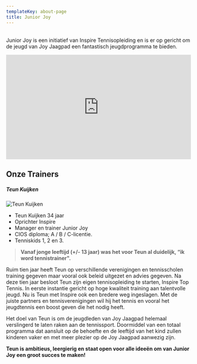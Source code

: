 ```yaml
---
templateKey: about-page
title: Junior Joy
---
```

<br>Junior Joy is een initiatief van Inspire Tennisopleiding en is er op gericht om de jeugd van Joy Jaagpad een fantastisch jeugdprogramma te bieden.

<div style="
  position:relative;
  padding-top:56.25%;
  background-size:cover;
  background-image:url(data:image/webp;base64,UklGRnoAAABXRUJQVlA4IG4AAACQAwCdASoUAAsAPtFUo0uoJKMhsAgBABoJZwAAPzIgq9lHLebwAP38TATPOJGCCPvqR2bT7UvGzyCArOMZbkn1CmCIQTWDT+wEBM4DXbAjrouinZUgtsht4qd7GhEkE3t6SoOr/zK8Y/8K2wAAAA==)">
  <div id="overlay" style="position:absolute;top:10%;left:0%;width:40%;height:70%;z-index:2"></div>
  <div id="overlay" style="position:absolute;top:10%;left:60%;width:30%;height:70%;z-index:2"></div>
  <iframe
    id="frame"
    src="https://player.vimeo.com/video/381180333"
    style="position:absolute;top:0;left:0;width:100%;height:100%;"
    frameborder="0"
    allow="autoplay;
    fullscreen"
    allowfullscreen></iframe>
</div>

## Onze Trainers

##### Teun Kuijken

![](/img/teun.png "Teun Kuijken ")

* Teun Kuijken 34 jaar  
* Oprichter Inspire
* Manager en trainer Junior Joy
* CIOS diploma; A / B / C-licentie.
* Tenniskids 1, 2 en 3.

> **Vanaf jonge leeftijd (+/- 13 jaar) was het voor Teun al duidelijk, “ik word tennistrainer".** 

Ruim tien jaar heeft Teun op verschillende verenigingen en tennisscholen training gegeven maar vooral ook beleid uitgezet en advies gegeven. Na deze tien jaar besloot Teun zijn eigen tennisopleiding te starten, Inspire Top Tennis. In eerste instantie gericht op hoge kwaliteit training aan talentvolle jeugd. Nu is Teun met Inspire ook een bredere weg ingeslagen. Met de juiste partners en tennisverenigingen wil hij het tennis en vooral het jeugdtennis een boost geven die het nodig heeft.  

Het doel van Teun is om de jeugdleden van Joy Jaagpad helemaal verslingerd te laten raken aan de tennissport.  Doormiddel van een totaal programma dat aansluit op de behoefte en de leeftijd van het kind zullen kinderen vaker en met meer plezier op de Joy Jaagpad aanwezig zijn.

**Teun is ambitieus, leergierig en staat open voor alle ideeën om van Junior Joy een groot succes te maken!**
